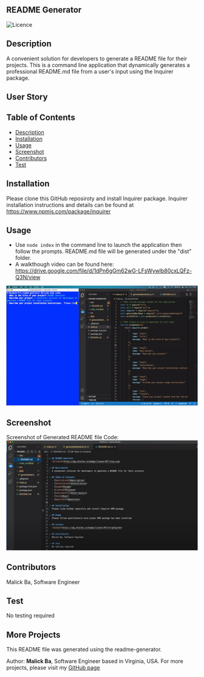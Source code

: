 ## README Generator
![Licence](http://img.shields.io/badge/license-MIT-blue.svg)

## Description
A convenient solution for developers to generate a README file for their projects. This is a command line application that dynamically generates a professional README.md file from a user's input using the Inquirer package.

## User Story


## Table of Contents
- [Description](#description)
- [Installation](#installation)
- [Usage](#usage)
- [Screenshot](#usage)
- [Contributors](#contributors)
- [Test](#test)

## Installation
Please clone this GitHub reposiroty and install Inquirer package. Inquirer installation instructions and details can be found at https://www.npmjs.com/package/inquirer

## Usage 
- Use `node index` in the command line to launch the application then follow the prompts. README.md file will be generated under the "dist" folder.
- A walkthough video can be found here: https://drive.google.com/file/d/1dPn6gGm62wG-LFsWywlb80cxLQFz-Q3N/view

![Screenshot](tutorial.gif)

## Screenshot
Screenshot of Generated README file Code:
![Generated README](screenshot.jpg)

## Contributors
Malick Ba, Software Engineer

## Test
No testing required

## More Projects
This README file was generated using the readme-generator.

Author: **Malick Ba**, Software Engineer based in Virginia, USA. For more projects, please visit my [GitHub page](https://github.com/malickbax)
